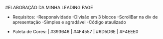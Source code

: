 #ELABORAÇÃO DA MINHA LEADING PAGE
 - Requisitos:
  -Responsividade
  -Divisão em 3 blocos
  -ScrollBar na div de apresentação
  -Simples e agradável
  -Código ataulizado

- Paleta de Cores:
  | #393646
  | #4F4557
  | #6D5D6E
  | #F4EEE0